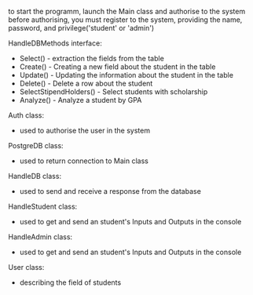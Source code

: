 to start the programm, launch the Main class and authorise to the system
before authorising, you must register to the system, providing the name, password, and privilege('student' or 'admin')

HandleDBMethods interface:
- Select() - extraction the fields from the table
- Create() - Creating a new field about the student in the table
- Update() - Updating the information about the student in the table
- Delete() - Delete a row about the student
- SelectStipendHolders() - Select students with scholarship
- Analyze() - Analyze a student by GPA

Auth class:
- used to authorise the user in the system

PostgreDB class:
- used to return connection to Main class

HandleDB class:
- used to send and receive a response from the database

HandleStudent class:
- used to get and send an student's Inputs and Outputs in the console

HandleAdmin class:
- used to get and send an student's Inputs and Outputs in the console

User class:
- describing the field of students
